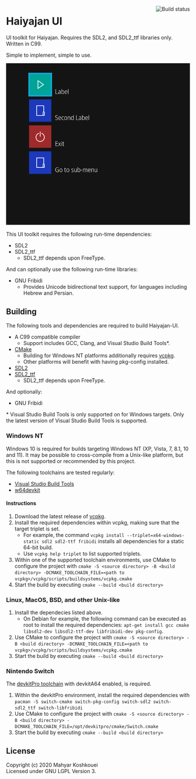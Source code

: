 <a href="https://github.com/deltabeard/haiyajan-menu/actions/workflows/build.yml"><img align=right alt="Build status" src="https://github.com/deltabeard/haiyajan-menu/actions/workflows/build.yml/badge.svg?branch=master"/></a>

# Haiyajan UI

UI toolkit for Haiyajan. Requires the SDL2, and SDL2_ttf libraries only. Written in C99.

Simple to implement, simple to use.

![Image](meta/main_menu.gif)

This UI toolkit requires the following run-time dependencies:
- SDL2
- SDL2_ttf
  - SDL2_ttf depends upon FreeType.

And can optionally use the following run-time libraries:
- GNU Fribidi
  - Provides Unicode bidirectional text support, for languages including Hebrew and Persian.

## Building

The following tools and dependencies are required to build Haiyajan-UI.

- A C99 compatible compiler
  - Support includes GCC, Clang, and Visual Studio Build Tools\*.
- [CMake](https://cmake.org/)
  - Building for Windows NT platforms additionally requires [vcpkg](https://vcpkg.io/).
  - Other platforms will benefit with having pkg-config installed.
- [SDL2](https://www.libsdl.org/)
- [SDL2_ttf](https://www.libsdl.org/projects/SDL_ttf/)
  - SDL2_ttf depends upon FreeType.

And optionally:
- GNU Fribidi

\* Visual Studio Build Tools is only supported on for Windows targets. Only the latest version of Visual Studio Build Tools is supported.<br>

### Windows NT

Windows 10 is required for builds targeting Windows NT (XP, Vista, 7, 8.1, 10 and 11). It may be possible to cross-compile from a Unix-like platform, but this is not supported or recommended by this project.

The following toolchains are tested regularly:
- [Visual Studio Build Tools](https://aka.ms/buildtools)
- [w64devkit](https://github.com/skeeto/w64devkit)

#### Instructions

1. Download the latest release of [vcpkg](https://vcpkg.io/).
2. Install the required dependencies within vcpkg, making sure that the target triplet is set.
    - For example, the command `vcpkg install --triplet=x64-windows-static sdl2 sdl2-ttf fribidi` installs all dependencies for a static 64-bit build.
    - Use `vcpkg help triplet` to list supported triplets.
3. Within one of the supported toolchain environments, use CMake to configure the project with
   `cmake -S <source directory> -B <build directory> -DCMAKE_TOOLCHAIN_FILE=<path to vcpkg>/vcpkg/scripts/buildsystems/vcpkg.cmake`
4. Start the build by executing `cmake --build <build directory>`

### Linux, MacOS, BSD, and other Unix-like

1. Install the dependecies listed above.
   - On Debian for example, the following command can be executed as root to install the required dependencies: `apt-get install gcc cmake libsdl2-dev libsdl2-ttf-dev libfribidi-dev pkg-config`.
2. Use CMake to configure the project with
   `cmake -S <source directory> -B <build directory> -DCMAKE_TOOLCHAIN_FILE=<path to vcpkg>/vcpkg/scripts/buildsystems/vcpkg.cmake`
3. Start the build by executing `cmake --build <build directory>`

### Nintendo Switch

The [devkitPro toolchain](https://devkitpro.org/wiki/Getting_Started) with devkitA64 enabled, is required.

1. Within the devkitPro environment, install the required dependencies with `pacman -S switch-cmake switch-pkg-config switch-sdl2 switch-sdl2_ttf switch-libfribidi`
2. Use CMake to configure the project with
   `cmake -S <source directory> -B <build directory> -DCMAKE_TOOLCHAIN_FILE=/opt/devkitpro/cmake/Switch.cmake`
3. Start the build by executing `cmake --build <build directory>`

## License

Copyright (c) 2020 Mahyar Koshkouei<br/>
Licensed under GNU LGPL Version 3.
